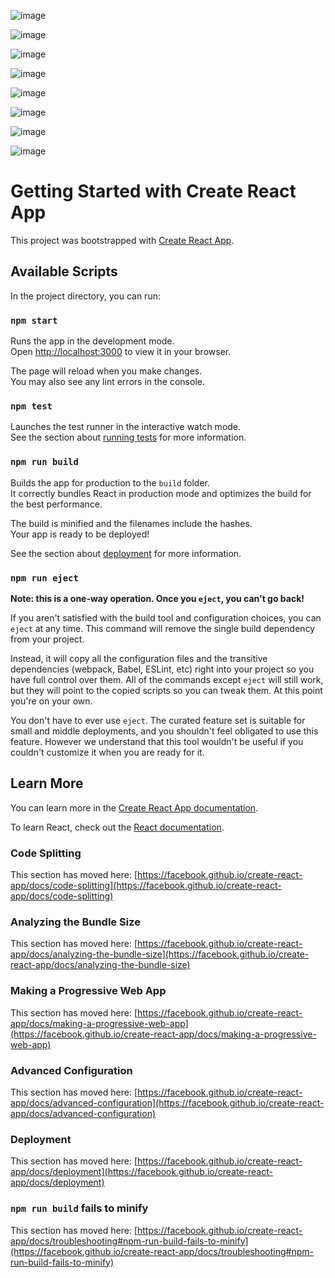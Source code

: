 ![image](https://github.com/Ving1552/Laptop-Zone/assets/101448725/fb546637-7248-43ce-91d4-87e6cd836552)

![image](https://github.com/Ving1552/Laptop-Zone/assets/101448725/7cca5797-53a5-437f-9921-224a328afd95)

![image](https://github.com/Ving1552/Laptop-Zone/assets/101448725/ae325334-b9b6-446e-9fcb-3716cfa3eafe)

![image](https://github.com/Ving1552/Laptop-Zone/assets/101448725/d9be6eae-2092-4b74-aed8-9284da92022b)

![image](https://github.com/Ving1552/Laptop-Zone/assets/101448725/b9d4325b-c1bb-4e37-8434-5248ec15a41a)

![image](https://github.com/Ving1552/Laptop-Zone/assets/101448725/f737c54c-2ae0-4783-9541-22dcfce4edc7)

![image](https://github.com/Ving1552/Laptop-Zone/assets/101448725/89b8fddd-5093-431d-a5d3-3d776e47ff34)

![image](https://github.com/Ving1552/Laptop-Zone/assets/101448725/dde29cd5-1891-41d9-bdf9-c81520158377)




# Getting Started with Create React App

This project was bootstrapped with [Create React App](https://github.com/facebook/create-react-app).

## Available Scripts

In the project directory, you can run:

### `npm start`

Runs the app in the development mode.\
Open [http://localhost:3000](http://localhost:3000) to view it in your browser.

The page will reload when you make changes.\
You may also see any lint errors in the console.

### `npm test`

Launches the test runner in the interactive watch mode.\
See the section about [running tests](https://facebook.github.io/create-react-app/docs/running-tests) for more information.

### `npm run build`

Builds the app for production to the `build` folder.\
It correctly bundles React in production mode and optimizes the build for the best performance.

The build is minified and the filenames include the hashes.\
Your app is ready to be deployed!

See the section about [deployment](https://facebook.github.io/create-react-app/docs/deployment) for more information.

### `npm run eject`

**Note: this is a one-way operation. Once you `eject`, you can't go back!**

If you aren't satisfied with the build tool and configuration choices, you can `eject` at any time. This command will remove the single build dependency from your project.

Instead, it will copy all the configuration files and the transitive dependencies (webpack, Babel, ESLint, etc) right into your project so you have full control over them. All of the commands except `eject` will still work, but they will point to the copied scripts so you can tweak them. At this point you're on your own.

You don't have to ever use `eject`. The curated feature set is suitable for small and middle deployments, and you shouldn't feel obligated to use this feature. However we understand that this tool wouldn't be useful if you couldn't customize it when you are ready for it.

## Learn More

You can learn more in the [Create React App documentation](https://facebook.github.io/create-react-app/docs/getting-started).

To learn React, check out the [React documentation](https://reactjs.org/).

### Code Splitting

This section has moved here: [https://facebook.github.io/create-react-app/docs/code-splitting](https://facebook.github.io/create-react-app/docs/code-splitting)

### Analyzing the Bundle Size

This section has moved here: [https://facebook.github.io/create-react-app/docs/analyzing-the-bundle-size](https://facebook.github.io/create-react-app/docs/analyzing-the-bundle-size)

### Making a Progressive Web App

This section has moved here: [https://facebook.github.io/create-react-app/docs/making-a-progressive-web-app](https://facebook.github.io/create-react-app/docs/making-a-progressive-web-app)

### Advanced Configuration

This section has moved here: [https://facebook.github.io/create-react-app/docs/advanced-configuration](https://facebook.github.io/create-react-app/docs/advanced-configuration)

### Deployment

This section has moved here: [https://facebook.github.io/create-react-app/docs/deployment](https://facebook.github.io/create-react-app/docs/deployment)

### `npm run build` fails to minify

This section has moved here: [https://facebook.github.io/create-react-app/docs/troubleshooting#npm-run-build-fails-to-minify](https://facebook.github.io/create-react-app/docs/troubleshooting#npm-run-build-fails-to-minify)
